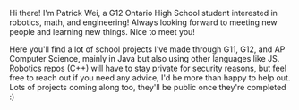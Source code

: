 Hi there! I'm Patrick Wei, a G12 Ontario High School student interested in robotics, math, and engineering! Always looking forward to meeting new people and learning new things. Nice to meet you!

Here you'll find a lot of school projects I've made through G11, G12, and AP Computer Science, mainly in Java but also using other languages like JS. Robotics repos (C++) will have to stay private for security reasons, but feel free to reach out if you need any advice, I'd be more than happy to help out. Lots of projects coming along too, they'll be public once they're completed :)

<!---
349lolol/349lolol is a ✨ special ✨ repository because its `README.md` (this file) appears on your GitHub profile.
You can click the Preview link to take a look at your changes.
--->
